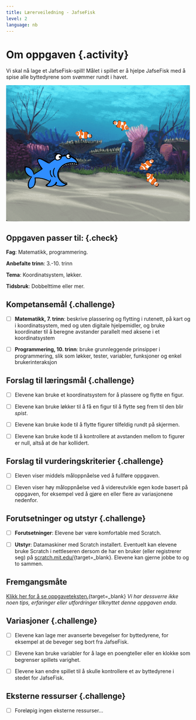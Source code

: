```yaml
---
title: Lærerveiledning - JafseFisk
level: 2
language: nb
---
```



# Om oppgaven {.activity}

Vi skal nå lage et JafseFisk-spill! Målet i spillet er å hjelpe
JafseFisk med å spise alle byttedyrene som svømmer rundt i havet.

![Illustrasjon av et ferdig JafseFisk spill](jafsefisk.png)

## Oppgaven passer til: {.check}

 __Fag__: Matematikk, programmering.

__Anbefalte trinn__: 3.-10. trinn

__Tema__: Koordinatsystem, løkker.

__Tidsbruk__: Dobbelttime eller mer.

## Kompetansemål {.challenge}

- [ ] __Matematikk, 7. trinn__: beskrive plassering og flytting i rutenett, på
      kart og i koordinatsystem, med og uten digitale hjelpemidler, og bruke
      koordinater til å beregne avstander parallelt med aksene i et
      koordinatsystem

- [ ] __Programmering, 10. trinn__: bruke grunnleggende prinsipper i
      programmering, slik som løkker, tester, variabler, funksjoner og enkel
      brukerinteraksjon

## Forslag til læringsmål {.challenge}

- [ ] Elevene kan bruke et koordinatsystem for å plassere og flytte en figur.

- [ ] Elevene kan bruke løkker til å få en figur til å flytte seg frem til den
      blir _spist_.

- [ ] Elevene kan bruke kode til å flytte figurer tilfeldig rundt på skjermen.

- [ ] Elevene kan bruke kode til å kontrollere at avstanden mellom to figurer er
      null, altså at de har kollidert.

## Forslag til vurderingskriterier {.challenge}

- [ ] Eleven viser middels måloppnåelse ved å fullføre oppgaven.

- [ ] Eleven viser høy måloppnåelse ved å videreutvikle egen kode basert på
      oppgaven, for eksempel ved å gjøre en eller flere av variasjonene
      nedenfor.

## Forutsetninger og utstyr {.challenge}

- [ ] __Forutsetninger__: Elevene bør være komfortable med Scratch.

- [ ] __Utstyr__: Datamaskiner med Scratch installert. Eventuelt kan elevene
      bruke Scratch i nettleseren dersom de har en bruker (eller registrerer
      seg) på [scratch.mit.edu/](http://scratch.mit.edu/){target=_blank}.
      Elevene kan gjerne jobbe to og to sammen.

## Fremgangsmåte

[Klikk her for å se oppgaveteksten.](../jafsefisk/jafsefisk.html){target=_blank}
_Vi har dessverre ikke noen tips, erfaringer eller utfordringer tilknyttet denne
oppgaven enda._

## Variasjoner {.challenge}

- [ ] Elevene kan lage mer avanserte bevegelser for byttedyrene, for eksempel at
      de beveger seg bort fra JafseFisk.

- [ ] Elevene kan bruke variabler for å lage en poengteller eller en klokke som
      begrenser spillets varighet.

- [ ] Elevene kan endre spillet til å skulle kontrollere et av byttedyrene i
      stedet for JafseFisk.

## Eksterne ressurser {.challenge}

- [ ] Foreløpig ingen eksterne ressurser...
